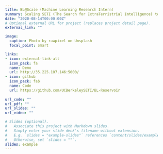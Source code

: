 ```yaml
---
title: BL@Scale (Machine Learning Research Intern)
summary: Scaling SETI (The Search for ExtraTerristrial Intelligence) to the Cloud
date: "2020-08-14T00:00:00Z"
# Optional external URL for project (replaces project detail page).
external_link: ""

image:
  caption: Photo by rawpixel on Unsplash
  focal_point: Smart

links:
- icon: external-link-alt
  icon_pack: fa
  name: Demo
  url: http://35.225.107.146:5000/
- icon: github
  icon_pack: fab
  name: Code
  url: https://github.com/UCBerkeleySETI/BL-Reservoir
  
url_code: ""
url_pdf: ""
url_slides: ""
url_video: ""

# Slides (optional).
#   Associate this project with Markdown slides.
#   Simply enter your slide deck's filename without extension.
#   E.g. `slides = "example-slides"` references `content/slides/example-slides.md`.
#   Otherwise, set `slides = ""`.
slides: example
---
```


